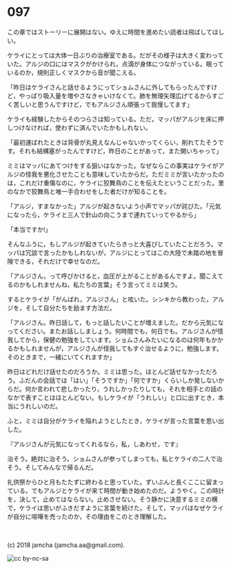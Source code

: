 # 097

この章ではストーリーに展開はない。ゆえに時間を進めたい読者は飛ばしてほしい。  

ケライにとっては大体一日ぶりの治療室である。だがその様子は大きく変わっていた。アルジの口にはマスクがかけられ，点滴が身体につながっている。眠っているのか，規則正しくマスクから音が聞こえる。  

「昨日はケライさんと話せるようにってショムさんに外してもらったんですけど，やっぱり吸入量を増やさなきゃいけなくて。肺を無理矢理広げてるからすごく苦しいと思うんですけど，でもアルジさん頑張って我慢してます」  

ケライも経験したからそのつらさは知っている。ただ，マッパがアルジを床に押しつけなければ，使わずに済んでいたかもしれない。  

「最初運ばれたときは背骨が丸見えなんじゃないかってくらい，削れてたそうです。それも結構塞がったんですけど，昨日のことがあって，また開いちゃって」  

ミミはマッパにあてつけをする狙いはなかった。なぜならこの事実はケライがアルジの怪我を悪化させたことも意味していたからだ。ただミミが言いたかったのは，これだけ重傷なのに，ケライに狡舞鳥のことを伝えたということだった。里のなかで狡舞鳥と唯一手合わせをした者だけが知ることを。  

「アルジ，すまなかった」アルジが起きないよう小声でマッパが詫びた。「元気になったら，ケライと三人で針山の向こうまで連れていってやるから」  

「本当ですか!」  

そんなふうに，もしアルジが起きていたらきっと大喜びしていたことだろう。マッパは冗談で言ったかもしれないが，アルジにとってはこの大陸で未踏の地を冒険できる，それだけで幸せなのだ。  

「アルジさん，って呼びかけると，血圧が上がることがあるんですよ。聞こえてるのかもしれませんね，私たちの言葉」そう言ってミミは笑う。  

するとケライが「がんばれ，アルジさん」と呟いた。シンキから教わった，アルジを，そして自分たちを励ます方法だ。  

「アルジさん。昨日話して，もっと話したいことが増えました。だから元気になってください。またお話ししましょう。何時間でも，何日でも。アルジさんが怪我してから，保健の勉強をしています。ショムさんみたいになるのは何年もかかるかもしれませんが，アルジさんが怪我してもすぐ治せるように，勉強します。そのときまで，一緒にいてくれますか」  

昨日はどれだけ話せたのだろうか。ミミは思った。ほとんど話せなかっただろう。ふだんの会話では「はい」「そうですか」「何ですか」くらいしか発しないからだ。何か言われて悲しかったり，うれしかったりしても，それを相手との話のなかで表すことはほとんどない。もしケライが「うれしい」と口に出すとき，本当にうれしいのだ。  

ふと，ミミは自分がケライを陥れようとしたとき，ケライが言った言葉を思い出した。  

『アルジさんが元気になってくれるなら，私，しあわせ，です』  

治そう。絶対に治そう。ショムさんが参ってしまっても，私とケライの二人で治そう。そしてみんなで帰るんだ。  

礼供祭からひと月もたたずに終わると思っていた。ずいぶんと長くここに留まっている。でもアルジとケライが来て時間が動き始めたのだ。ようやく。この時計を，決して，止めてはならない。止めさせない。そう静かに決意するミミの横で，ケライは思いがふきだすように言葉を続けた。そして，マッパはなぜケライが自分に喧嘩を売ったのか，その理由をこのとき理解した。  

<br>  
<br>  
(c) 2018 jamcha (jamcha.aa@gmail.com).  

![cc by-nc-sa](http://i.creativecommons.org/l/by-nc-sa/4.0/88x31.png)
